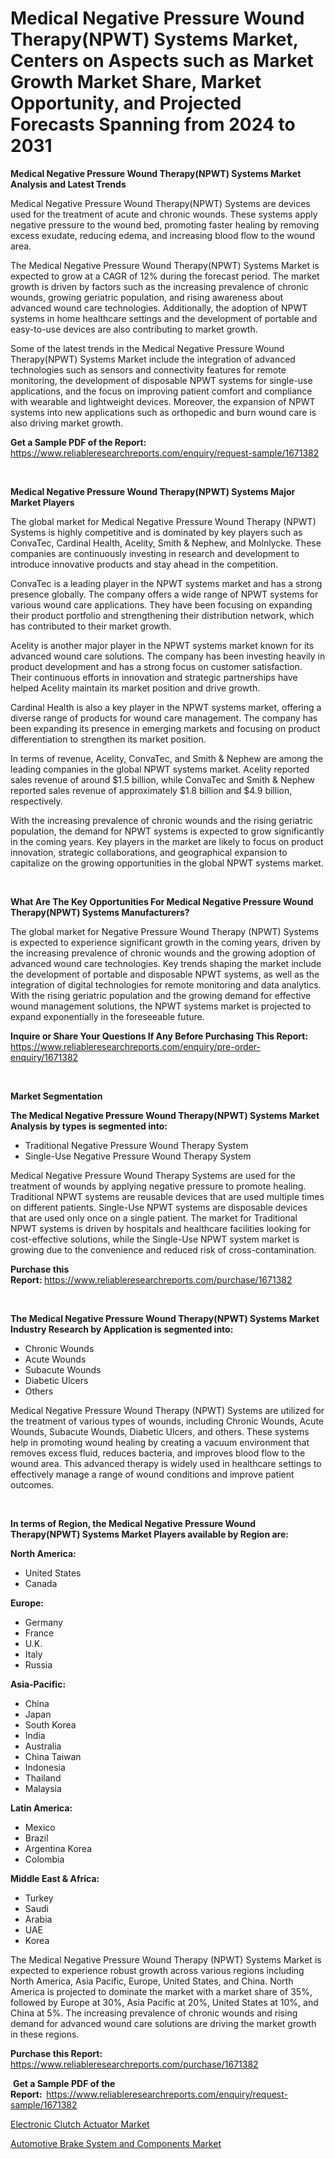 <p><h1>Medical Negative Pressure Wound Therapy(NPWT) Systems Market, Centers on Aspects such as Market Growth Market Share, Market Opportunity, and Projected Forecasts Spanning from 2024 to 2031</h1></p><p><strong>Medical Negative Pressure Wound Therapy(NPWT) Systems Market Analysis and Latest Trends</strong></p>
<p><p>Medical Negative Pressure Wound Therapy(NPWT) Systems are devices used for the treatment of acute and chronic wounds. These systems apply negative pressure to the wound bed, promoting faster healing by removing excess exudate, reducing edema, and increasing blood flow to the wound area.</p><p>The Medical Negative Pressure Wound Therapy(NPWT) Systems Market is expected to grow at a CAGR of 12% during the forecast period. The market growth is driven by factors such as the increasing prevalence of chronic wounds, growing geriatric population, and rising awareness about advanced wound care technologies. Additionally, the adoption of NPWT systems in home healthcare settings and the development of portable and easy-to-use devices are also contributing to market growth.</p><p>Some of the latest trends in the Medical Negative Pressure Wound Therapy(NPWT) Systems Market include the integration of advanced technologies such as sensors and connectivity features for remote monitoring, the development of disposable NPWT systems for single-use applications, and the focus on improving patient comfort and compliance with wearable and lightweight devices. Moreover, the expansion of NPWT systems into new applications such as orthopedic and burn wound care is also driving market growth.</p></p>
<p><strong>Get a Sample PDF of the Report:&nbsp;</strong> <a href="https://www.reliableresearchreports.com/enquiry/request-sample/1671382">https://www.reliableresearchreports.com/enquiry/request-sample/1671382</a></p>
<p>&nbsp;</p>
<p><strong>Medical Negative Pressure Wound Therapy(NPWT) Systems Major Market Players</strong></p>
<p><p>The global market for Medical Negative Pressure Wound Therapy (NPWT) Systems is highly competitive and is dominated by key players such as ConvaTec, Cardinal Health, Acelity, Smith & Nephew, and Molnlycke. These companies are continuously investing in research and development to introduce innovative products and stay ahead in the competition. </p><p>ConvaTec is a leading player in the NPWT systems market and has a strong presence globally. The company offers a wide range of NPWT systems for various wound care applications. They have been focusing on expanding their product portfolio and strengthening their distribution network, which has contributed to their market growth.</p><p>Acelity is another major player in the NPWT systems market known for its advanced wound care solutions. The company has been investing heavily in product development and has a strong focus on customer satisfaction. Their continuous efforts in innovation and strategic partnerships have helped Acelity maintain its market position and drive growth.</p><p>Cardinal Health is also a key player in the NPWT systems market, offering a diverse range of products for wound care management. The company has been expanding its presence in emerging markets and focusing on product differentiation to strengthen its market position.</p><p>In terms of revenue, Acelity, ConvaTec, and Smith & Nephew are among the leading companies in the global NPWT systems market. Acelity reported sales revenue of around $1.5 billion, while ConvaTec and Smith & Nephew reported sales revenue of approximately $1.8 billion and $4.9 billion, respectively.</p><p>With the increasing prevalence of chronic wounds and the rising geriatric population, the demand for NPWT systems is expected to grow significantly in the coming years. Key players in the market are likely to focus on product innovation, strategic collaborations, and geographical expansion to capitalize on the growing opportunities in the global NPWT systems market.</p></p>
<p>&nbsp;</p>
<p><strong>What Are The Key Opportunities For Medical Negative Pressure Wound Therapy(NPWT) Systems Manufacturers?</strong></p>
<p><p>The global market for Negative Pressure Wound Therapy (NPWT) Systems is expected to experience significant growth in the coming years, driven by the increasing prevalence of chronic wounds and the growing adoption of advanced wound care technologies. Key trends shaping the market include the development of portable and disposable NPWT systems, as well as the integration of digital technologies for remote monitoring and data analytics. With the rising geriatric population and the growing demand for effective wound management solutions, the NPWT systems market is projected to expand exponentially in the foreseeable future.</p></p>
<p><strong>Inquire or Share Your Questions If Any Before Purchasing This Report:</strong> <a href="https://www.reliableresearchreports.com/enquiry/pre-order-enquiry/1671382">https://www.reliableresearchreports.com/enquiry/pre-order-enquiry/1671382</a></p>
<p>&nbsp;</p>
<p><strong>Market Segmentation</strong></p>
<p><strong>The Medical Negative Pressure Wound Therapy(NPWT) Systems Market Analysis by types is segmented into:</strong></p>
<p><ul><li>Traditional Negative Pressure Wound Therapy System</li><li>Single-Use Negative Pressure Wound Therapy System</li></ul></p>
<p><p>Medical Negative Pressure Wound Therapy Systems are used for the treatment of wounds by applying negative pressure to promote healing. Traditional NPWT systems are reusable devices that are used multiple times on different patients. Single-Use NPWT systems are disposable devices that are used only once on a single patient. The market for Traditional NPWT systems is driven by hospitals and healthcare facilities looking for cost-effective solutions, while the Single-Use NPWT system market is growing due to the convenience and reduced risk of cross-contamination.</p></p>
<p><strong>Purchase this Report:&nbsp;</strong><a href="https://www.reliableresearchreports.com/purchase/1671382">https://www.reliableresearchreports.com/purchase/1671382</a></p>
<p>&nbsp;</p>
<p><strong>The Medical Negative Pressure Wound Therapy(NPWT) Systems Market Industry Research by Application is segmented into:</strong></p>
<p><ul><li>Chronic Wounds</li><li>Acute Wounds</li><li>Subacute Wounds</li><li>Diabetic Ulcers</li><li>Others</li></ul></p>
<p><p>Medical Negative Pressure Wound Therapy (NPWT) Systems are utilized for the treatment of various types of wounds, including Chronic Wounds, Acute Wounds, Subacute Wounds, Diabetic Ulcers, and others. These systems help in promoting wound healing by creating a vacuum environment that removes excess fluid, reduces bacteria, and improves blood flow to the wound area. This advanced therapy is widely used in healthcare settings to effectively manage a range of wound conditions and improve patient outcomes.</p></p>
<p>&nbsp;</p>
<p><strong>In terms of Region, the Medical Negative Pressure Wound Therapy(NPWT) Systems Market Players available by Region are:</strong></p>
<p>
    <p> <strong> North America: </strong>
        <ul>
            <li>United States</li>
            <li>Canada</li>
        </ul>
        </p> 
    <p> <strong> Europe: </strong>
        <ul>
            <li>Germany</li>
            <li>France</li>
            <li>U.K.</li>
            <li>Italy</li>
            <li>Russia</li>
        </ul>
        </p> 
    <p> <strong> Asia-Pacific: </strong>
        <ul>
            <li>China</li>
            <li>Japan</li>
            <li>South Korea</li>
            <li>India</li>
            <li>Australia</li>
            <li>China Taiwan</li>
            <li>Indonesia</li>
            <li>Thailand</li>
            <li>Malaysia</li>
        </ul>
        </p> 
    <p> <strong> Latin America: </strong>
        <ul>
            <li>Mexico</li>
            <li>Brazil</li>
            <li>Argentina Korea</li>
            <li>Colombia</li>
        </ul>
        </p> 
    <p> <strong> Middle East & Africa: </strong>
        <ul>
            <li>Turkey</li>
            <li>Saudi</li>
            <li>Arabia</li>
            <li>UAE</li>
            <li>Korea</li>
        </ul>
    </p>
    </p>
<p><p>The Medical Negative Pressure Wound Therapy (NPWT) Systems Market is expected to experience robust growth across various regions including North America, Asia Pacific, Europe, United States, and China. North America is projected to dominate the market with a market share of 35%, followed by Europe at 30%, Asia Pacific at 20%, United States at 10%, and China at 5%. The increasing prevalence of chronic wounds and rising demand for advanced wound care solutions are driving the market growth in these regions.</p></p>
<p><strong>Purchase this Report: </strong><a href="https://www.reliableresearchreports.com/purchase/1671382">https://www.reliableresearchreports.com/purchase/1671382</a></p>
<p>&nbsp;<strong>Get a Sample PDF of the Report:&nbsp;&nbsp;</strong><a href="https://www.reliableresearchreports.com/enquiry/request-sample/1671382">https://www.reliableresearchreports.com/enquiry/request-sample/1671382</a></p>
<p><strong></strong></p>
<p><p><a href="https://issuu.com/reportprime-2/docs/electronic-clutch-actuator-market-size-2030.pptx">Electronic Clutch Actuator Market</a></p><p><a href="https://issuu.com/reportprime-2/docs/automotive-brake-system-and-components-market-size">Automotive Brake System and Components Market</a></p></p>